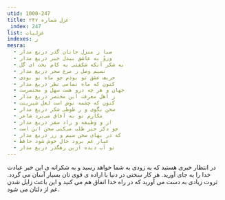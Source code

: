 ```yaml
---
utid: 1000-247
title: غزل شماره ۲۴۷
_index: 247
list: غزلیات
indexes: ر
mesra:
  - صبا ز منزل جانان گذر دریغ مدار
  - وزوُ به عاشق بیدل خبر دریغ مدار
  - به شکر آنکه شکفتی به کام بخت ای گل
  - نسیم وصل ز مرغ سحر دریغ مدار
  - حریف عشق تو بودم چو ماه نو بودی
  - کنون که ماه تمامی نظر دریغ مدار
  - جهان و هر چه درو هست سهل و مختصرست
  - ز اهل معرفت این مختصر دریغ مدار
  - کنون که چشمه نوش است لعل شیرینت
  - سخن بگوی و ز طوطی شکر دریغ مدار
  - مکارم تو به آفاق می‌برد شاعر
  - از و وظیفه و زاد سفر دریغ مدار
  - چو ذکر خیر طلب می‌کنی سخن این است
  - که در بهای سخن سیم و زر دریغ مدار
  - غبار غم برود حال خوش شود حافظ
  - تو آب دیده ازین رهگذر دریغ مدار
---
```

در انتظار خبری هستید که به زودی به شما خواهد رسید و به شکرانه ی این خبر عبادت خدا را به جای آورید. هر کار سختی در دنیا با اراده ی قوی تان بسیار آسان می گردد. ثروت زیادی به دست می آورید که در راه خدا انفاق هم می کنید و این باعث زایل شدن غم از دلتان می شود.
